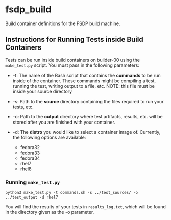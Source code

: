 # fsdp_build

Build container definitions for the FSDP build machine.

## Instructions for Running Tests inside Build Containers

Tests can be run inside build containers on builder-00 using the `make_test.py` script. You must pass in the following parameters:

* -t: The name of the Bash script that contains the **commands** to be run inside of the container.
  These commands might be compiling a test, running the test, writing output to a file, etc. NOTE: this file must be inside your source directory
  
* -s: Path to the **source** directory containing the files required to run your tests, etc. 

* -o: Path to the **output** directory where test artifacts, results, etc. will be stored after you are finished with your container.

* -d: The **distro** you would like to select a container image of. Currently, the following options are available:

  * fedora32
  * fedora33
  * fedora34 
  * rhel7
  * rhel8

### Running `make_test.py`

```
python3 make_test.py -t commands.sh -s ../test_sources/ -o ../test_output -d rhel7
```

You will find the results of your tests in `results_log.txt`, 
which will be found in the directory given as the -o parameter.
